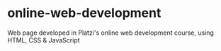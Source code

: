 # online-web-development
Web page developed in Platzi's online web development course, using HTML, CSS & JavaScript


